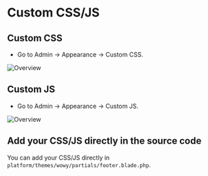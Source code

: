 # Custom CSS/JS

## Custom CSS
- Go to Admin -> Appearance -> Custom CSS.

![Overview](https://live.staticflickr.com/65535/51288598901_5b76e3d489_b.jpg)

## Custom JS
- Go to Admin -> Appearance -> Custom JS.

![Overview](https://live.staticflickr.com/65535/51289616710_9b62ec6d4a_b.jpg)

## Add your CSS/JS directly in the source code

You can add your CSS/JS directly in `platform/themes/wowy/partials/footer.blade.php`.
